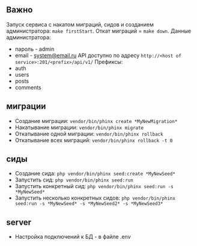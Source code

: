 ## Важно
Запуск сервиса с накатом миграций, сидов и созданием администратора: `make firstStart`.
Откат миграций = `make down`.
Данные администратора:
- пароль - admin
- email - system@email.ru
API доступно по адресу `http://<host of service>:201/<prefix>/api/v1/`
Префиксы:
- auth
- users
- posts
- comments

## миграции
- Создание миграции: `vendor/bin/phinx create *MyNewMigration*`
- Накатывание миграции: `vendor/bin/phinx migrate`
- Откатывание одной миграции: `vendor/bin/phinx rollback`
- Откатывание всех миграций: `vendor/bin/phinx rollback -t 0`

## сиды
- Создание сида: `php vendor/bin/phinx seed:create *MyNewSeed*`
- Запустить сид: `php vendor/bin/phinx seed:run`
- Запустить конкретный сид: `php vendor/bin/phinx seed:run -s *MyNewSeed*`
- Запустить несколько конкретных сидов: `php vendor/bin/phinx seed:run -s *MyNewSeed* -s *MyNewSeed2* -s *MyNewSeed3*`

## server
- Настройка подключений к БД - в файле .env